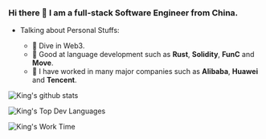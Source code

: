 ### Hi there 👋 I am a full-stack Software Engineer from China.

- Talking about Personal Stuffs:

  - 📖 Dive in Web3.
  - 🏅 Good at language development such as **Rust**, **Solidity**, **FunC** and **Move**.
  - 🏰 I have worked in many major companies such as **Alibaba**, **Huawei** and **Tencent**.


![King's github stats](https://github-readme-stats.vercel.app/api?username=lispking&show_icons=true&theme=dracula)

![King's Top Dev Languages](https://github-readme-stats.vercel.app/api/top-langs?username=lispking&show_icons=true&locale=en&layout=compact&theme=dracula)

![King's Work Time](https://github-readme-streak-stats.herokuapp.com/?user=lispking&theme=dracula)
